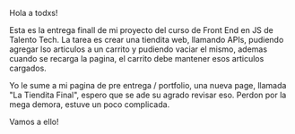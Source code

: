 Hola a todxs!

Esta es la entrega finall de mi proyecto del curso de Front End en JS de Talento Tech.
La tarea es crear una tiendita web, llamando APIs, pudiendo agregar lso articulos a un carrito y pudiendo vaciar el mismo, ademas cuando se recarga la pagina, el carrito debe mantener esos articulos cargados.

Yo le sume a mi pagina de pre entrega / portfolio, una nueva page, llamada "La Tiendita Final", espero que se ade su agrado revisar eso. Perdon por la mega demora, estuve un poco complicada. 

Vamos a ello! 